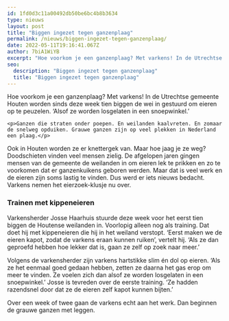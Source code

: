 ```yaml
---
id: 1fd0d3c11a00492db50be6bc4b8b3634
type: nieuws
layout: post
title: "Biggen ingezet tegen ganzenplaag"
permalink: /nieuws/biggen-ingezet-tegen-ganzenplaag/
date: 2022-05-11T19:16:41.067Z
author: 7biA1WiYB
excerpt: "Hoe voorkom je een ganzenplaag? Met varkens! In de Utrechtse gemeente Houten worden sinds deze week tien biggen de wei in gestuurd om eieren op te peuzelen. ‘Alsof ze worden losgelaten in een snoepwinkel.’  "
seo:
  description: "Biggen ingezet tegen ganzenplaag"
  title: "Biggen ingezet tegen ganzenplaag"
---
```

Hoe voorkom je een ganzenplaag? Met varkens! In de Utrechtse gemeente Houten worden sinds deze week tien biggen de wei in gestuurd om eieren op te peuzelen. ‘Alsof ze worden losgelaten in een snoepwinkel.’  

    <p>Ganzen die straten onder poepen. En weilanden kaalvreten. En zomaar de snelweg opduiken. Grauwe ganzen zijn op veel plekken in Nederland een plaag.</p>
<p>Ook in Houten worden ze er knettergek van. Maar hoe jaag je ze weg? Doodschieten vinden veel mensen zielig. De afgelopen jaren gingen mensen van de gemeente de weilanden in om eieren lek te prikken en zo te voorkomen dat er ganzenkuikens geboren werden. Maar dat is veel werk en de eieren zijn soms lastig te vinden. Dus werd er iets nieuws bedacht. Varkens nemen het eierzoek-klusje nu over.</p>
<h3>Trainen met kippeneieren </h3>
<p>Varkensherder Josse Haarhuis stuurde deze week voor het eerst tien biggen de Houtense weilanden in. Voorlopig alleen nog als training. Dat doet hij met kippeneieren die hij in het weiland verstopt. ‘Eerst maken we de eieren kapot, zodat de varkens eraan kunnen ruiken’, vertelt hij. ‘Als ze dan geproefd hebben hoe lekker dat is, gaan ze zelf op zoek naar meer.’ </p>
<p>Volgens de varkensherder zijn varkens hartstikke slim én dol op eieren. ‘Als ze het eenmaal goed gedaan hebben, zetten ze daarna het gas erop om meer te vinden. Ze voelen zich dan alsof ze worden losgelaten in een snoepwinkel.’ Josse is tevreden over de eerste training. ‘Ze hadden razendsnel door dat ze de eieren zelf kapot kunnen bijten.’ </p>
<p>Over een week of twee gaan de varkens echt aan het werk. Dan beginnen de grauwe ganzen met leggen. </p>  

